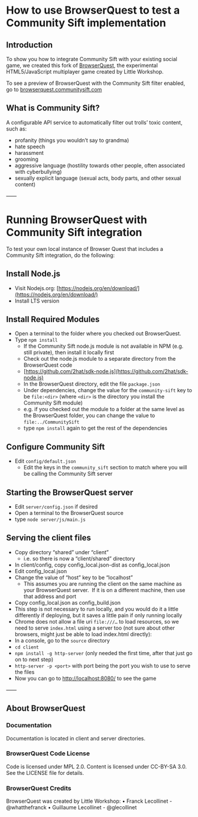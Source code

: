 # How to use BrowserQuest to test a Community Sift implementation

## Introduction 
To show you how to integrate Community Sift with your existing social game, we created this fork of [BrowserQuest](https://github.com/mozilla/BrowserQuest), the experimental HTML5/JavaScript multiplayer game created by Little Workshop. 

To see a preview of BrowserQuest with the Community Sift filter enabled, go to [browserquest.communitysift.com](http://browserquest.communitysift.com)

## What is Community Sift?
A configurable API service to automatically filter out trolls’ toxic content, such as:

* profanity (things you wouldn’t say to grandma)
* hate speech
* harassment
* grooming
* aggressive language (hostility towards other people, often associated with cyberbullying)
* sexually explicit language (sexual acts, body parts, and other sexual content)

——

# Running BrowserQuest with Community Sift integration
To test your own local instance of Browser Quest that includes a Community Sift integration, do the following:

## Install Node.js
* Visit Nodejs.org: [https://nodejs.org/en/download/](https://nodejs.org/en/download/)
* Install LTS version

## Install Required Modules
* Open a terminal to the folder where you checked out BrowserQuest.
* Type `npm install`
    *    If the Community Sift node.js module is not available in NPM (e.g. still private), then install it locally first
    *    Check out the node.js module to a separate directory from the BrowserQuest code
    *    [https://github.com/2hat/sdk-node.js](https://github.com/2hat/sdk-node.js)
    *    In the BrowserQuest directory, edit the file `package.json`
    *    Under dependencies, change the value for the `community-sift` key to be `file:<dir>` (where `<dir>` is the directory you install the Community Sift module)
    *    e.g. if you checked out the module to a folder at the same level as the BrowserQuest folder, you can change the value to `file:../CommunitySift`
    *    type `npm install` again to get the rest of the dependencies

## Configure Community Sift

*   Edit `config/default.json`
    *   Edit the keys in the `community_sift` section to match where you will be calling the Community Sift server

## Starting the BrowserQuest server

*   Edit `server/config.json` if desired
*   Open a terminal to the BrowserQuest source
*   type `node server/js/main.js`

## Serving the client files

*   Copy directory “shared” under “client”
    *    i.e. so there is now a “client/shared” directory
*   In client/config, copy config_local.json-dist as config_local.json
*   Edit config_local.json
*   Change the value of “host” key to be “localhost”
    *   This assumes you are running the client on the same machine as your BrowserQuest server.  If it is on a different machine, then use that address and port
*   Copy config_local.json as config_build.json
*   This step is not necessary to run locally, and you would do it a little differently if deploying, but it saves a little pain if only running locally
*   Chrome does not allow a file uri `file:///…` to load resources, so we need to serve `index.html` using a server too (not sure about other browsers, might just be able to load index.html directly):
*   In a console, go to the `source` directory
*   `cd client`
*   `npm install -g http-server` (only needed the first time, after that just go on to next step)
*   `http-server -p <port>` with port being the port you wish to use to serve the files
*   Now you can go to [http://localhost:8080/](http://localhost:8080/) to see the game

——

## About BrowserQuest

### Documentation
Documentation is located in client and server directories.

### BrowserQuest Code License
Code is licensed under MPL 2.0. Content is licensed under CC-BY-SA 3.0. See the LICENSE file for details.

### BrowserQuest Credits

BrowserQuest was created by Little Workshop:
	•	Franck Lecollinet - @whatthefranck
	•	Guillaume Lecollinet - @glecollinet
